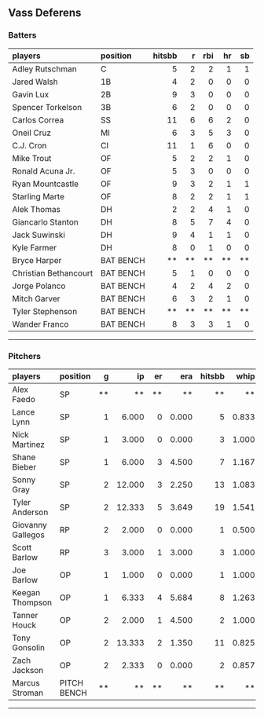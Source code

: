 ## Vass Deferens

### Batters

 
|players               |position  | hitsbb|  r| rbi| hr| sb| 
|:---------------------|:---------|------:|--:|---:|--:|--:| 
|Adley Rutschman       |C         |      5|  2|   2|  1|  1| 
|Jared Walsh           |1B        |      4|  2|   0|  0|  0| 
|Gavin Lux             |2B        |      9|  3|   0|  0|  0| 
|Spencer Torkelson     |3B        |      6|  2|   0|  0|  0| 
|Carlos Correa         |SS        |     11|  6|   6|  2|  0| 
|Oneil Cruz            |MI        |      6|  3|   5|  3|  0| 
|C.J. Cron             |CI        |     11|  1|   6|  0|  0| 
|Mike Trout            |OF        |      5|  2|   2|  1|  0| 
|Ronald Acuna Jr.      |OF        |      5|  3|   0|  0|  0| 
|Ryan Mountcastle      |OF        |      9|  3|   2|  1|  1| 
|Starling Marte        |OF        |      8|  2|   2|  1|  1| 
|Alek Thomas           |DH        |      2|  2|   4|  1|  0| 
|Giancarlo Stanton     |DH        |      8|  5|   7|  4|  0| 
|Jack Suwinski         |DH        |      9|  4|   1|  1|  0| 
|Kyle Farmer           |DH        |      8|  0|   1|  0|  0| 
|Bryce Harper          |BAT BENCH |     **| **|  **| **| **| 
|Christian Bethancourt |BAT BENCH |      5|  1|   0|  0|  0| 
|Jorge Polanco         |BAT BENCH |      4|  2|   4|  2|  0| 
|Mitch Garver          |BAT BENCH |      6|  3|   2|  1|  0| 
|Tyler Stephenson      |BAT BENCH |     **| **|  **| **| **| 
|Wander Franco         |BAT BENCH |      8|  3|   3|  1|  0| 


* * *

### Pitchers

 
|players           |position    |  g|     ip| er|   era| hitsbb|  whip| so|  w| sv| 
|:-----------------|:-----------|--:|------:|--:|-----:|------:|-----:|--:|--:|--:| 
|Alex Faedo        |SP          | **|     **| **|    **|     **|    **| **| **| **| 
|Lance Lynn        |SP          |  1|  6.000|  0| 0.000|      5| 0.833|  5|  0|  0| 
|Nick Martinez     |SP          |  1|  3.000|  0| 0.000|      3| 1.000|  0|  0|  1| 
|Shane Bieber      |SP          |  1|  6.000|  3| 4.500|      7| 1.167|  5|  0|  0| 
|Sonny Gray        |SP          |  2| 12.000|  3| 2.250|     13| 1.083|  8|  1|  0| 
|Tyler Anderson    |SP          |  2| 12.333|  5| 3.649|     19| 1.541|  8|  1|  0| 
|Giovanny Gallegos |RP          |  2|  2.000|  0| 0.000|      1| 0.500|  3|  0|  0| 
|Scott Barlow      |RP          |  3|  3.000|  1| 3.000|      3| 1.000|  4|  0|  2| 
|Joe Barlow        |OP          |  1|  1.000|  0| 0.000|      1| 1.000|  0|  0|  0| 
|Keegan Thompson   |OP          |  1|  6.333|  4| 5.684|      8| 1.263|  8|  0|  0| 
|Tanner Houck      |OP          |  2|  2.000|  1| 4.500|      2| 1.000|  4|  0|  0| 
|Tony Gonsolin     |OP          |  2| 13.333|  2| 1.350|     11| 0.825| 13|  1|  0| 
|Zach Jackson      |OP          |  2|  2.333|  0| 0.000|      2| 0.857|  3|  0|  0| 
|Marcus Stroman    |PITCH BENCH | **|     **| **|    **|     **|    **| **| **| **| 


* * *


